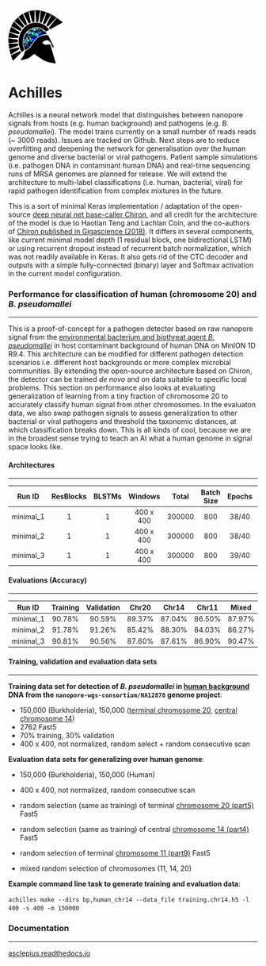 <p align="left"><img src="logo.png" height="115" width="110"></img></p>

# Achilles

Achilles is a neural network model that distinguishes between nanopore signals from hosts (e.g. human background) and pathogens (e.g. *B. pseudomallei*). The model trains currently on a small number of reads reads (~ 3000 reads). Issues are tracked on Github. Next steps are to reduce overfitting and deepening the network for generalisation over the human genome and diverse bacterial or viral pathogens. Patient sample simulations (i.e. pathogen DNA in contaminant human DNA) and real-time sequencing runs of MRSA genomes are planned for release. We will extend the architecture to multi-label classifications (i.e. human, bacterial, viral) for rapid pathogen identification from complex mixtures in the future.

This is a sort of minimal Keras implementation / adaptation of the open-source [deep neural net base-caller Chiron](https://github.com/haotianteng/Chiron), and all credit for the architecture of the model is due to Haotian Teng and Lachlan Coin, and the co-authors of [Chiron published in Gigascience (2018)](https://academic.oup.com/gigascience/article/7/5/giy037/4966989). It differs in several components, like current minimal model depth (1 residual block, one bidirectional LSTM) or using recurrent dropout instead of recurrent batch normalization, which was not readily available in Keras. It also gets rid of the CTC decoder and outputs with a simple fully-connected (binary) layer and Softmax activation in the current model configuration.

### Performance for classification of human (chromosome 20) and *B. pseudomallei*
---

This is a proof-of-concept for a pathogen detector based on raw nanopore signal from the [environmental bacterium and biothreat agent *B. pseudomallei*](https://www.ncbi.nlm.nih.gov/pmc/articles/PMC4746747/) in host contaminant background of human DNA on MinION 1D R9.4. This architecture can be modified for different pathogen detection scenarios i.e. different host backgrounds or more complex microbial communities. By extending the open-source architecture based on Chiron, the detector can be trained *de novo* and on data suitable to specific local problems. This section on performance also looks at evaluating generalization of learning from a tiny fraction of chromosome 20 to accurately classify human signal from other chromosomes. In the evaluaton data, we also swap pathogen signals to assess generalization to other bacterial or viral pathogens and threshold the taxonomic distances, at which classification breaks down. This is all kinds of cool, because we are in the broadest sense trying to teach an AI what a human genome in signal space looks like.

#### Architectures
---

| Run ID    | ResBlocks | BLSTMs  | Windows   | Total     | Batch Size  | Epochs | LSTM Dropout   |  Parameters | Dataset |
| :-------: | :-------: | :-----: | :-------: | :-------: | :---------: | :----: | :------------: |  :--------: | :-----: |
| minimal_1 |  1        | 1       | 400 x 400 | 300000    | 800         | 38/40  | 0.2            |  999,778    | Chr20   |
| minimal_2 |  1        | 1       | 400 x 400 | 300000    | 800         | 38/40  | 0.2            |  999,778    | Chr14   |
| minimal_3 |  1        | 1       | 400 x 400 | 300000    | 800         | 39/40  | 0.3            |  999,778    | Mixed   |

#### Evaluations (Accuracy)
---


| Run ID     | Training | Validation | Chr20    | Chr14   | Chr11   | Mixed  |
| :--------: | :-------:| :--------: | :------: | :-----: | :-----: | :----: |
| minimal_1  |  90.78%  | 90.59%     | 89.37%   | 87.04%  | 86.50%  | 87.97% |
| minimal_2  |  91.78%  | 91.26%     | 85.42%   | 88.30%  | 84.03%  | 86.27% |
| minimal_3  |  90.81%  | 90.56%     | 87.60%   | 87.61%  | 86.90%  | 90.47% |

#### Training, validation and evaluation data sets
---

**Training data set for detection of *B. pseudomallei* in [human background](https://github.com/nanopore-wgs-consortium/NA12878/blob/master/Genome.md) DNA from the `nanopore-wgs-consortium/NA12878` genome project**:

* 150,000 (Burkholderia), 150,000 ([terminal chromosome 20](http://s3.amazonaws.com/nanopore-human-wgs/rel3-fast5-chr20.part05.tar), [central chromosome 14](http://s3.amazonaws.com/nanopore-human-wgs/rel3-fast5-chr14.part04.tar))
* 2762 Fast5
* 70% training, 30% validation
* 400 x 400, not normalized, random select + random consecutive scan

**Evaluation data sets for generalizing over human genome**:

* 150,000 (Burkholderia), 150,000 (Human)
* 400 x 400, not normalized, random consecutive scan

* random selection (same as training) of terminal [chromosome 20 (part5)](http://s3.amazonaws.com/nanopore-human-wgs/rel3-fast5-chr20.part05.tar) Fast5
* random selection  (same as training) of central [chromosome 14 (part4)](http://s3.amazonaws.com/nanopore-human-wgs/rel3-fast5-chr14.part04.tar) Fast5
* random selection of terminal [chromosome 11 (part9)](http://s3.amazonaws.com/nanopore-human-wgs/rel3-fast5-chr11.part09.tar) Fast5

* mixed random selection of chromosomes (11, 14, 20)

**Example command line task to generate training and evaluation data**:

`achilles make --dirs bp,human_chr14 --data_file training.chr14.h5 -l 400 -s 400 -m 150000`

### Documentation
---

[asclepius.readthedocs.io](https://asclepius.readthedocs.io)
